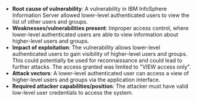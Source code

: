 - **Root cause of vulnerability**: A vulnerability in IBM InfoSphere Information Server allowed lower-level authenticated users to view the list of other users and groups.
- **Weaknesses/vulnerabilities present**: Improper access control, where lower-level authenticated users are able to view information about higher-level users and groups.
- **Impact of exploitation**: The vulnerability allows lower-level authenticated users to gain visibility of higher-level users and groups. This could potentially be used for reconnaissance and could lead to further attacks. The access granted was limited to "VIEW access only".
- **Attack vectors**: A lower-level authenticated user can access a view of higher-level users and groups via the application interface.
- **Required attacker capabilities/position**: The attacker must have valid low-level user credentials to access the system.